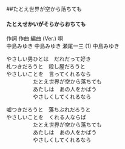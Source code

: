 
##たとえ世界が空から落ちても
#### たとえせかいがそらからおちても

作詞  作曲  編曲 (Ver.)   唄  
中島みゆき   中島みゆき   瀬尾一三 (1) 中島みゆき  
  
やさしい男ひとは　だれだって好き  
札つきだろうと　殺し屋だろうと  
やさしいことを　言ってくれるなら  
　　　　　たとえ世界が空から落ちても  
　　　　　あたしは　あの人をかばう  
　　　　　やさしくしてくれるなら  
  
嘘つきだろうと　落ちぶれだろうと  
やさしいことを　くれる人ならば  
　　　　　たとえ世界が空から落ちても  
　　　　　あたしは　あの人をかばう  
　　　　　やさしくしてくれるなら  